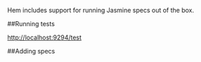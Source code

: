Hem includes support for running Jasmine specs out of the box. 

##Running tests

[http://localhost:9294/test](http://localhost:9294/test)

##Adding specs

